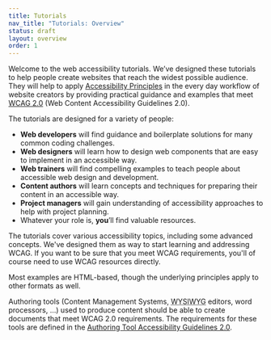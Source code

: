 ```yaml
---
title: Tutorials
nav_title: "Tutorials: Overview"
status: draft
layout: overview
order: 1
---
```


Welcome to the web accessibility tutorials. We’ve designed these tutorials to help people create websites that reach the widest possible audience. They will help to apply [Accessibility Principles](http://www.w3.org/WAI/intro/people-use-web/principles) in the every day workflow of website creators by providing practical guidance and examples that meet [WCAG 2.0](http://www.w3.org/WAI/intro/wcag) (Web Content Accessibility Guidelines 2.0). 

The tutorials are designed for a variety of people:

* **Web developers** will find guidance and boilerplate solutions for many common coding challenges.
* **Web designers** will learn how to design web components that are easy to implement in an accessible way.
* **Web trainers** will find compelling examples to teach people about accessible web design and development.
* **Content authors** will learn concepts and techniques for preparing their content in an accessible way.
* **Project managers** will gain understanding of accessibility approaches to help with project planning.
* Whatever your role is, **you**’ll find valuable resources.

The tutorials cover various accessibility topics, including some advanced concepts. We've designed them as way to start learning and addressing WCAG. If you want to be sure that you meet WCAG requirements, you'll of course need to use WCAG resources directly.

Most examples are HTML-based, though the underlying principles apply to other formats as well.

Authoring tools (Content Management Systems, <abbr title="What you see is what you get">WYSIWYG</abbr> editors, word processors, …) used to produce content should be able to create documents that meet WCAG 2.0 requirements. The requirements for these tools are defined in the [Authoring Tool Accessibility Guidelines 2.0](http://www.w3.org/WAI/intro/atag).
